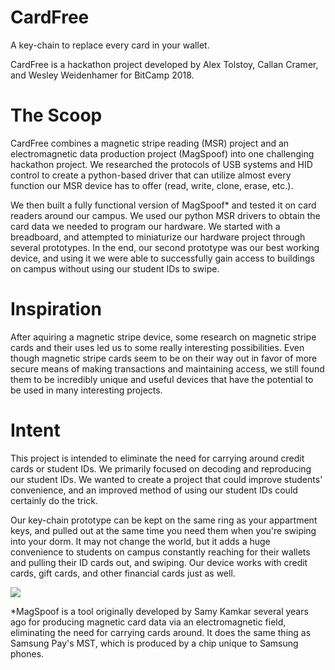 # CardFree

A key-chain to replace every card in your wallet.

CardFree is a hackathon project developed by Alex Tolstoy, Callan Cramer, and Wesley Weidenhamer for BitCamp 2018.

# The Scoop
CardFree combines a magnetic stripe reading (MSR) project and an electromagnetic data production project (MagSpoof) into one challenging hackathon project. We researched the protocols of USB systems and HID control to create a python-based driver that can utilize almost every function our MSR device has to offer (read, write, clone, erase, etc.). 

We then built a fully functional version of MagSpoof* and tested it on card readers around our campus. We used our python MSR drivers to obtain the card data we needed to program our hardware. We started with a breadboard, and attempted to miniaturize our hardware project through several prototypes. In the end, our second prototype was our best working device, and using it we were able to successfully gain access to buildings on campus without using our student IDs to swipe. 

# Inspiration
After aquiring a magnetic stripe device, some research on magnetic stripe cards and their uses led us to some really interesting possibilities. Even though magnetic stripe cards seem to be on their way out in favor of more secure means of making transactions and maintaining access, we still found them to be incredibly unique and useful devices that have the potential to be used in many interesting projects.

# Intent
This project is intended to eliminate the need for carrying around credit cards or student IDs. We primarily focused on decoding and reproducing our student IDs. We wanted to create a project that could improve students' convenience, and an improved method of using our student IDs could certainly do the trick.

Our key-chain prototype can be kept on the same ring as your appartment keys, and pulled out at the same time you need them when you're swiping into your dorm. It may not change the world, but it adds a huge convenience to students on campus constantly reaching for their wallets and pulling their ID cards out, and swiping. Our device works with credit cards, gift cards, and other financial cards just as well.

![](https://challengepost-s3-challengepost.netdna-ssl.com/photos/production/software_photos/000/626/337/datas/gallery.jpg)

*MagSpoof is a tool originally developed by Samy Kamkar several years ago for producing magnetic card data via an electromagnetic field, eliminating the need for carrying cards around. It does the same thing as Samsung Pay's MST, which is produced by a chip unique to Samsung phones.
